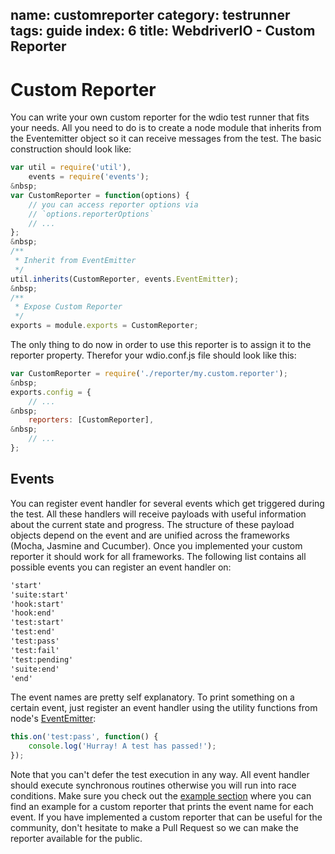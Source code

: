 name: customreporter
category: testrunner
tags: guide
index: 6
title: WebdriverIO - Custom Reporter
---

Custom Reporter
===============

You can write your own custom reporter for the wdio test runner that fits your needs. All you need to do is
to create a node module that inherits from the Eventemitter object so it can receive messages from the test.
The basic construction should look like:

```js
var util = require('util'),
    events = require('events');
&nbsp;
var CustomReporter = function(options) {
    // you can access reporter options via
    // `options.reporterOptions`
    // ...
};
&nbsp;
/**
 * Inherit from EventEmitter
 */
util.inherits(CustomReporter, events.EventEmitter);
&nbsp;
/**
 * Expose Custom Reporter
 */
exports = module.exports = CustomReporter;
```

The only thing to do now in order to use this reporter is to assign it to the reporter property. Therefor
your wdio.conf.js file should look like this:

```js
var CustomReporter = require('./reporter/my.custom.reporter');
&nbsp;
exports.config = {
    // ...
&nbsp;
    reporters: [CustomReporter],
&nbsp;
    // ...
};
```

## Events

You can register event handler for several events which get triggered during the test. All these handlers
will receive payloads with useful information about the current state and progress. The structure of these payload objects
depend on the event and are unified across the frameworks (Mocha, Jasmine and Cucumber). Once you implemented your
custom reporter it should work for all frameworks. The following list contains all possible events you can register
an event handler on:

```txt
'start'
'suite:start'
'hook:start'
'hook:end'
'test:start'
'test:end'
'test:pass'
'test:fail'
'test:pending'
'suite:end'
'end'
```

The event names are pretty self explanatory. To print something on a certain event, just register an event handler
using the utility functions from node's [EventEmitter](https://nodejs.org/api/events.html):

```js
this.on('test:pass', function() {
    console.log('Hurray! A test has passed!');
});
```

Note that you can't defer the test execution in any way. All event handler should execute synchronous routines
otherwise you will run into race conditions. Make sure you check out the [example section](https://github.com/webdriverio/webdriverio/tree/master/examples/wdio)
where you can find an example for a custom reporter that prints the event name for each event. If you have implemented
a custom reporter that can be useful for the community, don't hesitate to make a Pull Request so we can make the
reporter available for the public.
